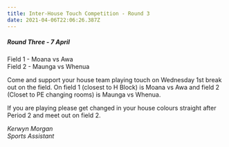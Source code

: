 ```yaml
---
title: Inter-House Touch Competition - Round 3
date: 2021-04-06T22:06:26.387Z
---
```

##### Round Three - 7 April
Field 1 - Moana vs Awa  
Field 2 - Maunga vs Whenua

Come and support your house team playing touch on Wednesday 1st break out on the field. On field 1 (closest to H Block) is Moana vs Awa and field 2 (Closet to PE changing rooms) is Maunga vs Whenua.

If you are playing please get changed in your house colours straight after Period 2 and meet out on field 2.

*Kerwyn Morgan  
Sports Assistant*